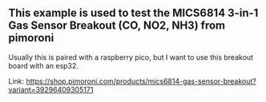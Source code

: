 ## This example is used to test the MICS6814 3-in-1 Gas Sensor Breakout (CO, NO2, NH3) from pimoroni

Usually this is paired with a raspberry pico, but I want to use this breakout board with an esp32. 

Link: https://shop.pimoroni.com/products/mics6814-gas-sensor-breakout?variant=39296409305171